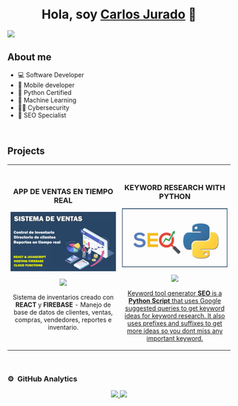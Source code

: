 <div align="center">
<h1 align="center">Hola, soy <a href="https://carlosjurado.net">Carlos Jurado</a> 👋</h1>
</div>

[<img src="[Carlos Jurado](https://github.com/CarlosJurado/carlosjurado/blob/main/media/Carlos-Jurado-Software-Developer.jpg)">]([http://example.com/](https://carlosjurado.net/))

## About me

- 💻 Software Developer
- 📲 Mobile developer
- 🐍 Python Certified
- 🤖 Machine Learning
- 👨‍💻 Cybersecurity
- 🚀 SEO Specialist

<br>

## Projects

<table>
<tr>
<td width="50%">
<h3 align="center">APP DE VENTAS EN TIEMPO REAL </h3>
<div align="center">
<a href="https://github.com/CarlosJurado/App-Ventas" target="_blank"><img src="./media/GITHUB-PROYECTO-1.jpg" width="400" alt="Sistema de Ventas e Inventarios"></a>
<p>
<a href="https://github.com/CarlosJurado/App-Ventas" target="_blank">
<img src="https://img.shields.io/badge/CÓDIGO-ff9?style=for-the-badge&logo=github&logoColor=black">
</a>
</p>
<p>Sistema de inventarios creado con <strong>REACT</strong> y <strong>FIREBASE</strong> - Manejo de base de datos de clientes, ventas, compras, vendedores, reportes e inventario.</p>
</div>
                                                                                      
</td>

<td width="50%">
               <br>
<h3 align="center">KEYWORD RESEARCH WITH PYTHON</h3>
<div align="center">                                       
<a href="https://github.com/CarlosJurado/Keyword-generator-SEO" target="_blank"><img src="./media/GITHUB-PROYECTO-2.jpg" width="400" alt="Curso arquitectura MVVM"></a>
<br>
<p>
<a href="https://github.com/CarlosJurado/Keyword-generator-SEO" target="_blank">
<img src="https://img.shields.io/badge/C%C3%93DIGO-80ffaa?style=for-the-badge&logo=github&logoColor=black">
</p>
</p>Keyword tool generator <strong>SEO</strong> is a <strong>Python Script </strong>that uses Google suggested queries to get keyword ideas for keyword research. It also uses prefixes and suffixes to get more ideas so you dont miss any important keyword.

</p>
</div>                                                             
</table>                                                                                 
</div>
<br>

### ⚙️ &nbsp;GitHub Analytics

<p align="center">
<a href="https://github.com/CarlosJurado">
  <img height="180em" src="https://github-readme-stats-eight-theta.vercel.app/api?username=CarlosJurado&show_icons=true&theme=algolia&include_all_commits=true&count_private=true"/>
  <img height="180em" src="https://github-readme-stats-eight-theta.vercel.app/api/top-langs/?username=CarlosJurado&layout=compact&langs_count=8&theme=algolia"/>
</a>
</p>

